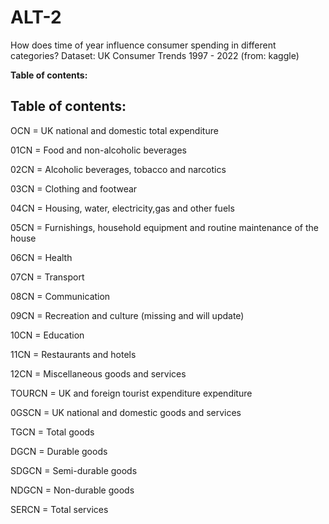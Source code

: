 # ALT-2

How does time of year influence consumer spending in different categories?
Dataset: UK Consumer Trends 1997 - 2022 (from: kaggle)

**Table of contents:**
## **Table of contents:**

OCN = UK national and domestic total expenditure

01CN = Food and non-alcoholic beverages

02CN = Alcoholic beverages, tobacco and narcotics

03CN = Clothing and footwear

04CN = Housing, water, electricity,gas and other fuels

05CN = Furnishings, household equipment and routine maintenance of the house

06CN = Health

07CN = Transport

08CN = Communication

09CN = Recreation and culture (missing and will update)

10CN = Education

11CN = Restaurants and hotels

12CN = Miscellaneous goods and services

TOURCN = UK and foreign tourist expenditure expenditure

0GSCN = UK national and domestic goods and services

TGCN = Total goods

DGCN = Durable goods

SDGCN = Semi-durable goods

NDGCN = Non-durable goods

SERCN = Total services


